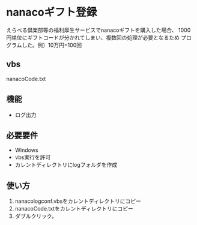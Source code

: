 # nanacoギフト登録
 
えらべる倶楽部等の福利厚生サービスでnanacoギフトを購入した場合、
1000円単位にギフトコードが分かれてしまい、複数回の処理が必要となるため
プログラムした。例）10万円=100回
 
## vbs
 
nanacoCode.txt

 
## 機能
 
- ログ出力
 
## 必要要件
 
- Windows
- vbs実行を許可
- カレントディレクトリにlogフォルダを作成
 
## 使い方
 
1. nanacologconf.vbsをカレントディレクトリにコピー
2. nanacoCode.txtをカレントディレクトリにコピー
3. ダブルクリック。
